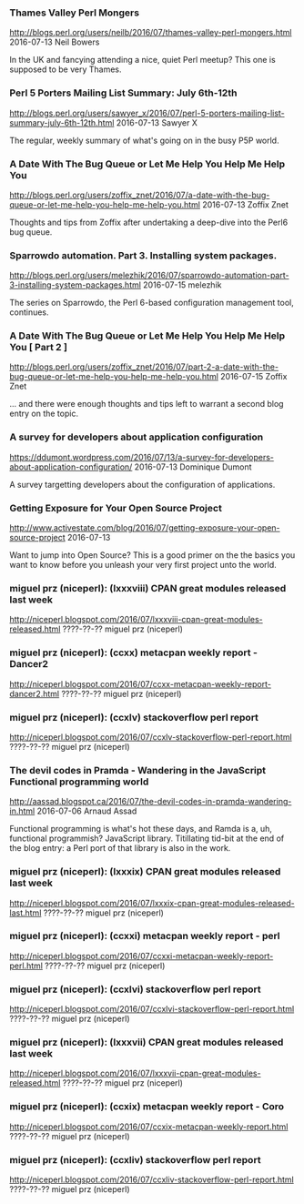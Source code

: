 ### Thames Valley Perl Mongers
http://blogs.perl.org/users/neilb/2016/07/thames-valley-perl-mongers.html
2016-07-13
Neil Bowers

In the UK and fancying attending a nice, quiet Perl meetup? This one is supposed to be very Thames.

### Perl 5 Porters Mailing List Summary: July 6th-12th
http://blogs.perl.org/users/sawyer_x/2016/07/perl-5-porters-mailing-list-summary-july-6th-12th.html
2016-07-13
Sawyer X

The regular, weekly summary of what's going on in the busy P5P world.


### A Date With The Bug Queue or Let Me Help You Help Me Help You
http://blogs.perl.org/users/zoffix_znet/2016/07/a-date-with-the-bug-queue-or-let-me-help-you-help-me-help-you.html
2016-07-13
Zoffix Znet

Thoughts and tips from Zoffix after undertaking a deep-dive into the Perl6 bug
queue.


### Sparrowdo automation. Part 3. Installing system packages.
http://blogs.perl.org/users/melezhik/2016/07/sparrowdo-automation-part-3-installing-system-packages.html
2016-07-15
melezhik

The series on Sparrowdo, the Perl 6-based configuration management tool,
continues.


### A Date With The Bug Queue or Let Me Help You Help Me Help You [ Part 2 ]
http://blogs.perl.org/users/zoffix_znet/2016/07/part-2-a-date-with-the-bug-queue-or-let-me-help-you-help-me-help-you.html
2016-07-15
Zoffix Znet

... and there were enough thoughts and tips left to warrant a second blog
entry on the topic.


### A survey for developers about application configuration
https://ddumont.wordpress.com/2016/07/13/a-survey-for-developers-about-application-configuration/
2016-07-13
Dominique Dumont

A survey targetting developers about the configuration of applications.


### Getting Exposure for Your Open Source Project
http://www.activestate.com/blog/2016/07/getting-exposure-your-open-source-project
2016-07-13

Want to jump into Open Source? This is a good primer on the 
the basics you want to know before you unleash your very first project unto
the world.


### miguel prz (niceperl): (lxxxviii) CPAN great modules released last week
http://niceperl.blogspot.com/2016/07/lxxxviii-cpan-great-modules-released.html
????-??-??
miguel prz (niceperl)


### miguel prz (niceperl): (ccxx) metacpan weekly report - Dancer2
http://niceperl.blogspot.com/2016/07/ccxx-metacpan-weekly-report-dancer2.html
????-??-??
miguel prz (niceperl)


### miguel prz (niceperl): (ccxlv) stackoverflow perl report
http://niceperl.blogspot.com/2016/07/ccxlv-stackoverflow-perl-report.html
????-??-??
miguel prz (niceperl)


### The devil codes in Pramda  - Wandering in the JavaScript Functional programming world
http://aassad.blogspot.ca/2016/07/the-devil-codes-in-pramda-wandering-in.html
2016-07-06
Arnaud Assad

Functional programming is what's hot these days, and Ramda is a, uh, functional programmish? JavaScript library. Titillating tid-bit at the end of the blog entry: a Perl port of that library is also in the work.

### miguel prz (niceperl): (lxxxix) CPAN great modules released last week
http://niceperl.blogspot.com/2016/07/lxxxix-cpan-great-modules-released-last.html
????-??-??
miguel prz (niceperl)


### miguel prz (niceperl): (ccxxi) metacpan weekly report - perl
http://niceperl.blogspot.com/2016/07/ccxxi-metacpan-weekly-report-perl.html
????-??-??
miguel prz (niceperl)


### miguel prz (niceperl): (ccxlvi) stackoverflow perl report
http://niceperl.blogspot.com/2016/07/ccxlvi-stackoverflow-perl-report.html
????-??-??
miguel prz (niceperl)

### miguel prz (niceperl): (lxxxvii) CPAN great modules released last week
http://niceperl.blogspot.com/2016/07/lxxxvii-cpan-great-modules-released.html
????-??-??
miguel prz (niceperl)


### miguel prz (niceperl): (ccxix) metacpan weekly report - Coro
http://niceperl.blogspot.com/2016/07/ccxix-metacpan-weekly-report.html
????-??-??
miguel prz (niceperl)


### miguel prz (niceperl): (ccxliv) stackoverflow perl report
http://niceperl.blogspot.com/2016/07/ccxliv-stackoverflow-perl-report.html
????-??-??
miguel prz (niceperl)
